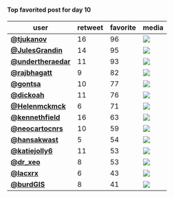 #### Top favorited post for day 10
| user                                           |   retweet |   favorite | media                                                           |
|------------------------------------------------|-----------|------------|-----------------------------------------------------------------|
| **[@tjukanov](https://t.co/ZlsGkCKlHW)**       |        16 |         96 | ![](http://pbs.twimg.com/tweet_video_thumb/EmcULMoXEAA21Gi.jpg) |
| **[@JulesGrandin](https://t.co/XQ9wgm7bxS)**   |        14 |         95 | ![](http://pbs.twimg.com/media/ElvpDAzXgAAGud2.jpg)             |
| **[@undertheraedar](https://t.co/dBkzTRnKmz)** |        11 |         93 | ![](http://pbs.twimg.com/tweet_video_thumb/EmcjdCaW8AEGz2W.jpg) |
| **[@rajbhagatt](https://t.co/hWt9kEyaNs)**     |         9 |         82 | ![](http://pbs.twimg.com/media/Emd8rTHVgAEr5Iq.jpg)             |
| **[@gontsa](https://t.co/3JPqrglKD8)**         |        10 |         77 | ![](http://pbs.twimg.com/media/EmfXU30XYAYMI97.jpg)             |
| **[@dickoah](https://t.co/JBhjgOZadL)**        |        11 |         76 | ![](http://pbs.twimg.com/media/EmdNfbuW4AAX_eK.jpg)             |
| **[@Helenmckmck](https://t.co/Frrsvyk7ML)**    |         6 |         71 | ![](http://pbs.twimg.com/media/Eme7NvTW8AEZ3Rj.jpg)             |
| **[@kennethfield](https://t.co/TjNKcBYvn0)**   |        16 |         63 | ![](http://pbs.twimg.com/media/EmbrQLYU8AACuXJ.jpg)             |
| **[@neocartocnrs](https://t.co/5G3WcvRqeH)**   |        10 |         59 | ![](http://pbs.twimg.com/media/EmckKPJW8AI_gYz.jpg)             |
| **[@hansakwast](https://t.co/lF5iFWa22o)**     |         5 |         54 | ![](http://pbs.twimg.com/media/EmcgaBMW8AAJIB3.jpg)             |
| **[@katiejolly6](https://t.co/xq7LdTbDLv)**    |        11 |         53 | ![](http://pbs.twimg.com/media/Eme40WDVoAECsPN.jpg)             |
| **[@dr_xeo](https://t.co/ljmd9fLwhL)**         |         8 |         53 | ![](http://pbs.twimg.com/media/Eme1-yjWMAMHcCw.png)             |
| **[@lacxrx](https://t.co/jNTRK0BT3i)**         |         6 |         43 | ![](http://pbs.twimg.com/media/EmcXmQFWMAEXSZF.jpg)             |
| **[@burdGIS](https://t.co/ZJFJRpICXn)**        |         8 |         41 | ![](http://pbs.twimg.com/media/Emc5DZXXYAY1qk2.jpg)             |
 
